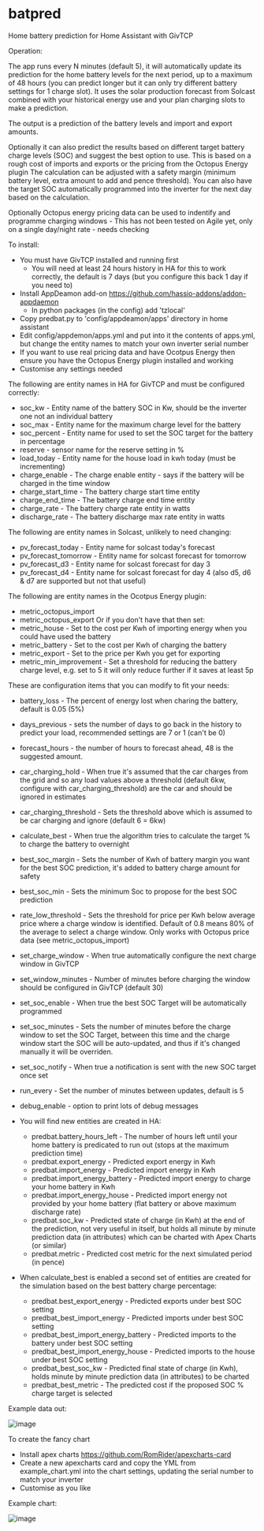 # batpred
Home battery prediction for Home Assistant with GivTCP

Operation:

The app runs every N minutes (default 5), it will automatically update its prediction for the home battery levels for the next period, up to a maximum of 48 hours (you can predict longer but it can only try different battery settings for 1 charge slot). It uses the solar production forecast from Solcast combined with your historical energy use and your plan charging slots to make a prediction.

The output is a prediction of the battery levels and import and export amounts.

Optionally it can also predict the results based on different target battery charge levels (SOC) and suggest the best option to use. 
This is based on a rough cost of imports and exports or the pricing from the Octopus Energy plugin
The calculation can be adjusted with a safety margin (minimum battery level, extra amount to add and pence threshold). 
You can also have the target SOC automatically programmed into the inverter for the next day based on the calculation.

Optionally Octopus energy pricing data can be used to indentify and programme charging windows
<caution> - This has not been tested on Agile yet, only on a single day/night rate - needs checking

To install:

- You must have GivTCP installed and running first
  - You will need at least 24 hours history in HA for this to work correctly, the default is 7 days (but you configure this back 1 day if you need to)
- Install AppDeamon add-on https://github.com/hassio-addons/addon-appdaemon
   - In python packages (in the config) add 'tzlocal'
- Copy predbat.py to 'config/appdeamon/apps' directory in home assistant
- Edit config/appdemon/apps.yml and put into it the contents of apps.yml, but change the entity names to match your own inverter serial number
- If you want to use real pricing data and have Ocotpus Energy then ensure you have the Octopus Energy plugin installed and working
- Customise any settings needed

The following are entity names in HA for GivTCP and must be configured correctly:
  - soc_kw - Entity name of the battery SOC in Kw, should be the inverter one not an individual battery
  - soc_max - Entity name for the maximum charge level for the battery
  - soc_percent - Entity name for used to set the SOC target for the battery in percentage
  - reserve - sensor name for the reserve setting in %
  - load_today - Entity name for the house load in kwh today (must be incrementing)
  - charge_enable - The charge enable entity - says if the battery will be charged in the time window
  - charge_start_time - The battery charge start time entity
  - charge_end_time - The battery charge end time entity
  - charge_rate - The battery charge rate entity in watts 
  - discharge_rate - The battery discharge max rate entity in watts
  
The following are entity names in Solcast, unlikely to need changing:  
  - pv_forecast_today - Entity name for solcast today's forecast
  - pv_forecast_tomorrow - Entity name for solcast forecast for tomorrow
  - pv_forecast_d3 - Entity name for solcast forecast for day 3
  - pv_forecast_d4 - Entity name for solcast forecast for day 4 (also d5, d6 & d7 are supported but not that useful)
  
The following are entity names in the Ocotpus Energy plugin:
  - metric_octopus_import
  - metric_octopus_export
Or if you don't have that then set:
  - metric_house - Set to the cost per Kwh of importing energy when you could have used the battery
  - metric_battery - Set to the cost per Kwh of charging the battery
  - metric_export - Set to the price per Kwh you get for exporting
  - metric_min_improvement - Set a threshold for reducing the battery charge level, e.g. set to 5 it will only reduce further if it saves at least 5p

These are configuration items that you can modify to fit your needs:
  - battery_loss - The percent of energy lost when charing the battery, default is 0.05 (5%)
  - days_previous - sets the number of days to go back in the history to predict your load, recommended settings are 7 or 1 (can't be 0)
  - forecast_hours - the number of hours to forecast ahead, 48 is the suggested amount.
  
  - car_charging_hold - When true it's assumed that the car charges from the grid and so any load values above a threshold (default 6kw, configure with car_charging_threshold) are the car and should be ignored in estimates
  - car_charging_threshold - Sets the threshold above which is assumed to be car charging and ignore (default 6 = 6kw)
  
  - calculate_best - When true the algorithm tries to calculate the target % to charge the battery to overnight
  - best_soc_margin - Sets the number of Kwh of battery margin you want for the best SOC prediction, it's added to battery charge amount for safety
  - best_soc_min - Sets the minimum Soc to propose for the best SOC prediction
  
  - rate_low_threshold - Sets the threshold for price per Kwh below average price where a charge window is identified. Default of 0.8 means 80% of the average to select a charge window. Only works with Octopus price data (see metric_octopus_import)
  - set_charge_window - When true automatically configure the next charge window in GivTCP
  - set_window_minutes - Number of minutes before charging the window should be configured in GivTCP (default 30)
  
  - set_soc_enable - When true the best SOC Target will be automatically programmed
  - set_soc_minutes - Sets the number of minutes before the charge window to set the SOC Target, between this time and the charge window start the SOC will be auto-updated, and thus if it's changed manually it will be overriden.
  - set_soc_notify - When true a notification is sent with the new SOC target once set
  
  - run_every - Set the number of minutes between updates, default is 5
  - debug_enable - option to print lots of debug messages
   
- You will find new entities are created in HA:
  - predbat.battery_hours_left - The number of hours left until your home battery is predicated to run out (stops at the maximum prediction time)
  - predbat.export_energy - Predicted export energy in Kwh
  - predbat.import_energy - Predicted import energy in Kwh
  - predbat.import_energy_battery - Predicted import energy to charge your home battery in Kwh
  - predbat.import_energy_house - Predicted import energy not provided by your home battery (flat battery or above maximum discharge rate)
  - predbat.soc_kw - Predicted state of charge (in Kwh) at the end of the prediction, not very useful in itself, but holds all minute by minute prediction data (in attributes) which can be charted with Apex Charts (or similar)
  - predbat.metric - Predicted cost metric for the next simulated period (in pence)
- When calculate_best is enabled a second set of entities are created for the simulation based on the best battery charge percentage: 
  - predbat.best_export_energy - Predicted exports under best SOC setting
  - predbat_best_import_energy - Predicted imports under best SOC setting
  - predbat_best_import_energy_battery - Predicted imports to the battery under best SOC setting
  - predbat_best_import_energy_house - Predicted imports to the house under best SOC setting
  - predbat_best_soc_kw - Predicted final state of charge (in Kwh), holds minute by minute prediction data (in attributes) to be charted
  - predbat_best_metric - The predicted cost if the proposed SOC % charge target is selected
  
Example data out:

![image](https://user-images.githubusercontent.com/48591903/235856719-f223fe71-76f6-4ab3-a9df-f1d3a1538d80.png)
  
To create the fancy chart 
- Install apex charts https://github.com/RomRider/apexcharts-card
- Create a new apexcharts card and copy the YML from example_chart.yml into the chart settings, updating the serial number to match your inverter
- Customise as you like

Example chart:

![image](https://user-images.githubusercontent.com/48591903/235856853-7a962991-07c3-40cf-85c3-77abfd2abd94.png)
